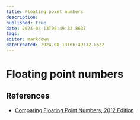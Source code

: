 ```yaml
---
title: Floating point numbers
description: 
published: true
date: 2024-08-13T06:49:32.863Z
tags: 
editor: markdown
dateCreated: 2024-08-13T06:49:32.863Z
---
```


# Floating point numbers




## References

* [Comparing Floating Point Numbers, 2012 Edition](https://randomascii.wordpress.com/2012/02/25/comparing-floating-point-numbers-2012-edition/)